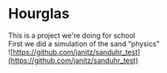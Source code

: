 
Hourglas
=========

This is a project we're doing for school<br>
First we did a simulation of the sand "physics"<br>
![https://github.com/janitz/sanduhr_test](https://github.com/janitz/sanduhr_test)